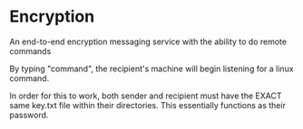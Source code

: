# Encryption
 An end-to-end encryption messaging service with the ability to do remote commands

By typing "command", the recipient's machine will begin listening for a linux command.

In order for this to work, both sender and recipient must have the EXACT same key.txt file within their directories. This essentially functions as their password.
